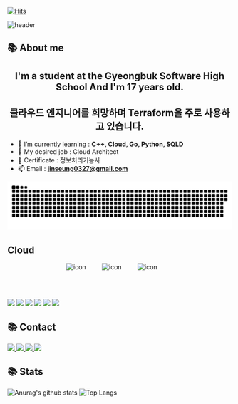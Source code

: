 [![Hits](https://hits.seeyoufarm.com/api/count/incr/badge.svg?url=https%3A%2F%2Fgithub.com%2Fjinseung0327&count_bg=%23514FB4&title_bg=%233B34C4&icon=github.svg&icon_color=%23ABA0D0&title=Github&edge_flat=true)](https://hits.seeyoufarm.com)

![header](https://capsule-render.vercel.app/api?type=shark&color=auto&height=250&section=header&text=Jinseung's%20GitHub&fontSize=70&animation=scaleIn)

## 📚 About me
<h2 align="center">I'm a student at the Gyeongbuk Software High School And I'm 17 years old.</h3>
<h2 align="center">클라우드 엔지니어를 희망하며 Terraform을 주로 사용하고 있습니다.</h3>


- 🌱 I’m currently learning : **C++, Cloud, Go, Python, SQLD**
- 🧨 My desired job : Cloud Architect
- 📝 Certificate : 정보처리기능사
- 📫 Email : **jinseung0327@gmail.com**

<p align="center">
    <a href=#><img src="contributions.svg"></a> 
</p>

## Cloud
<div display="flex">
    <div style="display: flex; align-items: center; justify-content: center;"><img src="https://techstack-generator.vercel.app/kubernetes-icon.svg" alt="icon" width="80" height="80" /><img src="https://techstack-generator.vercel.app/docker-icon.svg" alt="icon" width="80" height="80" /><img src="https://techstack-generator.vercel.app/aws-icon.svg" alt="icon" width="80" height="80" /></div>
    <img src="https://img.shields.io/badge/Python-3776AB?style=for-the-badge&logo=Python&logoColor=white">
    <img src="https://img.shields.io/badge/Terraform-7B42BC?style=for-the-badge&logo=Terraform&logoColor=white">
    <img src="https://img.shields.io/badge/Python-3776AB?style=for-the-badge&logo=Python&logoColor=white">
    <img src="https://img.shields.io/badge/Django-092E20?style=for-the-badge&logo=Django&logoColor=white">
    <img src="https://img.shields.io/badge/nestjs-%23E0234E.svg?style=for-the-badge&logo=nestjs&logoColor=white" />
    <img src="https://img.shields.io/badge/go-%2300ADD8.svg?style=for-the-badge&logo=go&logoColor=white" />  
</div>


## 📚 Contact 



<a href="https://instagram.com/wlstmd_">
    <img src="https://img.shields.io/badge/Instagram-%23E4405F.svg?style=for-the-badge&logo=Instagram&logoColor=white" />
</a>

<a href="https://discordapp.com/users/648462033775362061">
    <img src="https://img.shields.io/badge/Discord-%235865F2.svg?style=for-the-badge&logo=discord&logoColor=white" />
</a>

<a href="https://www.facebook.com/profile.php?id=100053598187971&mibextid=ZbWKwL">
    <img src="https://img.shields.io/badge/Facebook-blue?style=for-the-badge&logo=facebook&logoColor=white" />
</a>


<a href="https://blush-operation-6ec.notion.site/6aec6d51c94a428cb7eaeeaf0fa2c43a?pvs=4">
    <img src="https://img.shields.io/badge/Notion-%23000000.svg?style=for-the-badge&logo=notion&logoColor=white" />
</a>




## 📚 Stats



![Anurag's github stats](https://github-readme-stats.vercel.app/api?username=jinseung0327&show_icons=true&theme=tokyonight)  ![Top Langs]( https://github-readme-stats.vercel.app/api/top-langs/?username=jinseung0327&layout=compact&theme=tokyonight)



